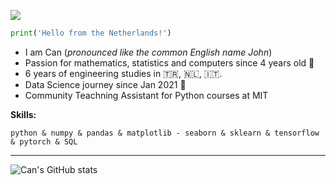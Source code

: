 ![](https://komarev.com/ghpvc/?username=PrettyCharity&color=green)
```python
print('Hello from the Netherlands!')
```

 - I am Can (*pronounced like the common English name John*)
 - Passion for mathematics, statistics and computers since 4 years old 👶
 - 6 years of engineering studies in :tr:, 🇳🇱, :it:.
 - Data Science journey since Jan 2021 🚀
 - Community Teachning Assistant for Python courses at MIT
 

**Skills:**

`python & numpy & pandas & matplotlib - seaborn & sklearn & tensorflow & pytorch & SQL`

---
![Can's GitHub stats](https://github-readme-stats.vercel.app/api?username=PrettyCharity&show_icons=true&theme=merko)

